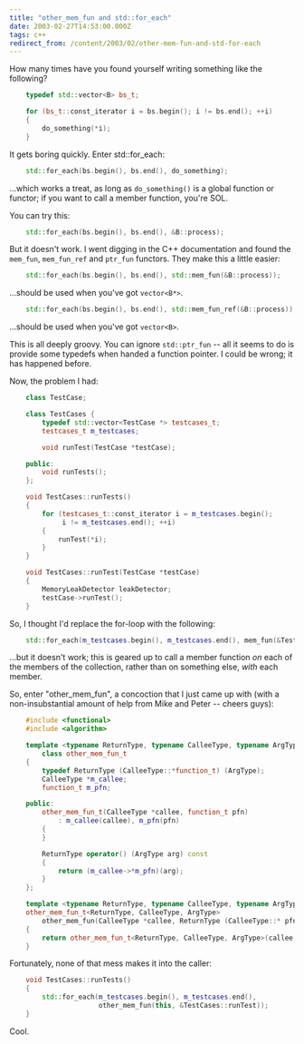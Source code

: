 ```yaml
---
title: "other_mem_fun and std::for_each"
date: 2003-02-27T14:53:00.000Z
tags: c++
redirect_from: /content/2003/02/other-mem-fun-and-std-for-each
---
```

How many times have you found yourself writing something like the following?

```c++
    typedef std::vector<B> bs_t;

    for (bs_t::const_iterator i = bs.begin(); i != bs.end(); ++i)
    {
        do_something(*i);
    }
```

It gets boring quickly. Enter std::for_each:

```c++
    std::for_each(bs.begin(), bs.end(), do_something);
```

...which works a treat, as long as `do_something()` is a global function or functor; if you want to call a member function, you're SOL.

You can try this:

```c++
    std::for_each(bs.begin(), bs.end(), &B::process);
```

But it doesn't work. I went digging in the C++ documentation and found the `mem_fun`, `mem_fun_ref` and `ptr_fun` functors. They make this a little easier:

```c++
    std::for_each(bs.begin(), bs.end(), std::mem_fun(&B::process));
```

...should be used when you've got `vector<B*>`.

```c++
    std::for_each(bs.begin(), bs.end(), std::mem_fun_ref(&B::process));
```
...should be used when you've got `vector<B>`.

This is all deeply groovy. You can ignore `std::ptr_fun` -- all it seems to do is provide some typedefs when handed a function pointer. I could be wrong; it has happened before.

Now, the problem I had:

```c++
    class TestCase;

    class TestCases {
        typedef std::vector<TestCase *> testcases_t;
        testcases_t m_testcases;

        void runTest(TestCase *testCase);

    public:
        void runTests();
    };

    void TestCases::runTests()
    {
        for (testcases_t::const_iterator i = m_testcases.begin();
             i != m_testcases.end(); ++i)
        {
            runTest(*i);
        }
    }

    void TestCases::runTest(TestCase *testCase)
    {
        MemoryLeakDetector leakDetector;
        testCase->runTest();
    }
```

So, I thought I'd replace the for-loop with the following:

```c++
    std::for_each(m_testcases.begin(), m_testcases.end(), mem_fun(&TestCases::runTest));
```

...but it doesn't work; this is geared up to call a member function *on* each of the members of the collection, rather than on something else, *with* each member.

So, enter "other_mem_fun", a concoction that I just came up with (with a non-insubstantial amount of help from Mike and Peter -- cheers guys):

```c++
    #include <functional>
    #include <algorithm>

    template <typename ReturnType, typename CalleeType, typename ArgType>
        class other_mem_fun_t
    {
        typedef ReturnType (CalleeType::*function_t) (ArgType);
        CalleeType *m_callee;
        function_t m_pfn;

    public:
        other_mem_fun_t(CalleeType *callee, function_t pfn)
            : m_callee(callee), m_pfn(pfn)
    	{
    	}

        ReturnType operator() (ArgType arg) const
        {
            return (m_callee->*m_pfn)(arg);
        }
    };

    template <typename ReturnType, typename CalleeType, typename ArgType>
    other_mem_fun_t<ReturnType, CalleeType, ArgType>
        other_mem_fun(CalleeType *callee, ReturnType (CalleeType::* pfn)(ArgType))
    {
        return other_mem_fun_t<ReturnType, CalleeType, ArgType>(callee, pfn);
    }
```

Fortunately, none of that mess makes it into the caller:

```c++
    void TestCases::runTests()
    {
        std::for_each(m_testcases.begin(), m_testcases.end(),
                      other_mem_fun(this, &TestCases::runTest));
    }
```

Cool.
